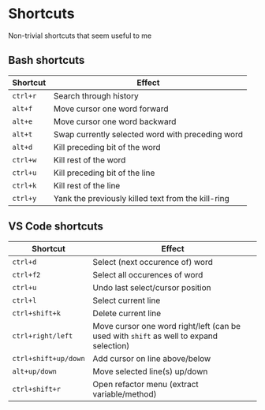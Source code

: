 # Shortcuts

Non-trivial shortcuts that seem useful to me

## Bash shortcuts

Shortcut | Effect
---|---
`ctrl+r` | Search through history
`alt+f`  | Move cursor one word forward
`alt+e`  | Move cursor one word backward
`alt+t`  | Swap currently selected word with preceding word
`alt+d`  | Kill preceding bit of the word
`ctrl+w` | Kill rest of the word
`ctrl+u` | Kill preceding bit of the line
`ctrl+k` | Kill rest of the line
`ctrl+y` | Yank the previously killed text from the kill-ring

## VS Code shortcuts

Shortcut | Effect
---|---
`ctrl+d` | Select (next occurence of) word
`ctrl+f2` | Select all occurences of word
`ctrl+u` | Undo last select/cursor position
`ctrl+l` | Select current line
`ctrl+shift+k` | Delete current line
`ctrl+right/left` | Move cursor one word right/left (can be used with `shift` as well to expand selection)
`ctrl+shift+up/down` | Add cursor on line above/below
`alt+up/down` | Move selected line(s) up/down
`ctrl+shift+r` | Open refactor menu (extract variable/method)
